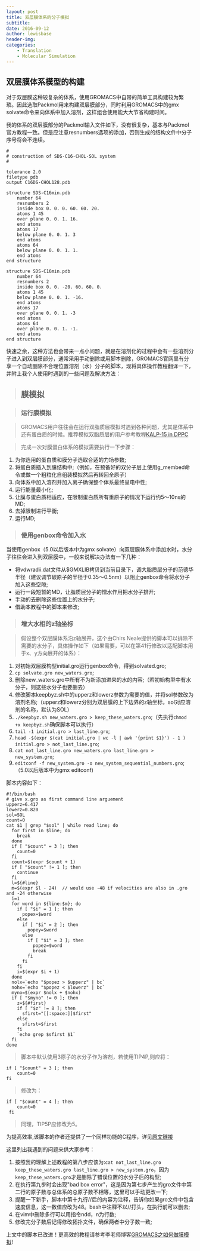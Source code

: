 ```yaml
---
layout: post
title: 双层膜体系的分子模拟
subtitle:
date: 2016-09-12
author: lewisbase
header-img:
categories: 
    - Translation
    - Molecular Simulation
---
```


## 双层膜体系模型的构建

对于双层膜这种较复杂的体系，使用GROMACS中自带的简单工具构建较为繁琐。因此选取Packmol用来构建双层膜部分，同时利用GROMACS中的gmx solvate命令来向体系中加入溶剂，这样组合使用能大大节省构建时间。

我的体系的双层膜部分的Packmol输入文件如下，没有很复杂，基本与Packmol官方教程一致。但是应注意resnumbers选项的添加，否则生成的结构文件中分子序号将会不连续。

	#  
	# construction of SDS-C16-CHOL-SOL system  
	#  
	
	tolerance 2.0  
	filetype pdb  
	output C16DS-CHOL128.pdb  
	
	structure SDS-C16min.pdb  
	    number 64  
		resnumbers 2  
	    inside box 0. 0. 0. 60. 60. 20.  
	    atoms 1 45  
	    over plane 0. 0. 1. 16.  
	    end atoms  
		atoms 17  
		below plane 0. 0. 1. 3  
		end atoms  
		atoms 64  
		below plane 0. 0. 1. 1.  
		end atoms  
	end structure  
	
	structure SDS-C16min.pdb  
	    number 64  
		resnumbers 2  
	    inside box 0. 0. -20. 60. 60. 0.  
	    atoms 1 45  
	    below plane 0. 0. 1. -16.  
	    end atoms  
		atoms 17  
		over plane 0. 0. 1. -3  
		end atoms  
		atoms 64  
		over plane 0. 0. 1. -1.  
		end atoms  
	end structure  

快速之余，这种方法也会带来一点小问题，就是在溶剂化的过程中会有一些溶剂分子进入到双层膜部分，通常采用手动删除或用脚本删除，GROMACS官网里有分享一个自动删除不合理位置溶剂（水）分子的脚本，现将具体操作教程翻译一下，并附上我个人使用时遇到的一些问题及解决方法：

> ## 膜模拟

> ### 运行膜模拟

> GROMACS用户往往会在运行双脂质层模拟时遇到各种问题，尤其是体系中还有蛋白质的时候。推荐模拟双脂质层的用户参考教程[KALP-15 in DPPC](http://www.bevanlab.biochem.vt.edu/Pages/Personal/justin/gmx-tutorials/membrane_protein/index.html)

> 完成一次对膜蛋白体系的模拟需要执行一下步骤：
>
1. 为你选用的蛋白质和膜分子选取合适的力场参数;  
2. 将蛋白质插入到膜结构中;（例如，在预备好的双分子层上使用g_membed命令或做一个粗粒化自组装模拟然后再转回全原子）  
3. 向体系中加入溶剂并加入离子确保整个体系最终呈电中性;  
4. 运行能量最小化;  
5. 让膜与蛋白质相适应，在限制蛋白质所有重原子的情况下运行约5～10ns的MD;  
6. 去掉限制进行平衡;  
7. 运行MD;  

> ### 使用genbox命令加入水
>
当使用genbox（5.0以后版本中为gmx solvate）向双层膜体系中添加水时，水分子往往会进入到双层膜中，一般来说解决办法有一下几种：
>
* 将vdwradii.dat文件从$GMXLIB拷贝到当前目录下，调大脂质层分子的范德华半径（建议调节碳原子的半径于0.35～0.5nm）以阻止genbox命令将水分子加入这些空隙;  
* 运行一段短暂的MD，让脂质层分子的憎水作用把水分子排开;  
* 手动的去删除这些位置上的水分子;  
* 借助本教程中的脚本来修改;  

> ### 增大水相的z轴坐标

> 假设整个双层膜体系沿z轴展开，这个由Chirs Neale提供的脚本可以排除不需要的水分子，具体操作如下（如果需要，可以在第41行修改以适配脚本用于x、y方向展开的体系）：
> 
1. 对初始双层膜构型initial.gro运行genbox命令，得到solvated.gro;  
2. `cp solvate.gro new_waters.gro`;  
3. 删除new_waters.gro中所有不为新添加进来的水的内容;（若初始构型中有水分子，则这些水分子也要删去）  
4. 修改脚本keepbyz.sh中的upperz和lowerz参数为需要的值，并将sol参数改为溶剂名称;（upperz和lowerz分别为双层膜的上下边界的z轴坐标，sol对应溶剂的名称，默认为SOL）  
5. `./keepbyz.sh new_waters.gro > keep_these_waters.gro`;（先执行`chmod +x keepbyz.sh`确保脚本可以执行）  
6. `tail -1 initial.gro > last_line.gro`;  
7. `head -$(expr $(cat initial.gro | wc -l | awk '{print $1}') - 1 ) initial.gro > not_last_line.gro`;  
8. `cat not_last_line.gro new_waters.gro last_line.gro > new_system.gro`;  
9. `editconf -f new_system.gro -o new_system_sequential_numbers.gro`;（5.0以后版本中为gmx editconf)  
>
脚本内容如下：

	#!/bin/bash
	# give x.gro as first command line arguement
	upperz=6.417
	lowerz=0.820
	sol=SOL
	count=0
	cat $1 | grep "$sol" | while read line; do
	  for first in $line; do
	    break
	  done
	  if [ "$count" = 3 ]; then
	    count=0
	  fi
	  count=$(expr $count + 1)
	  if [ "$count" != 1 ]; then
	    continue
	  fi
	  l=${#line}
	  m=$(expr $l - 24)  // would use -48 if velocities are also in .gro and -24 otherwise
	  i=1
	  for word in ${line:$m}; do
	    if [ "$i" = 1 ]; then
	      popex=$word
	    else
	      if [ "$i" = 2 ]; then
	        popey=$word
	      else
	        if [ "$i" = 3 ]; then
	          popez=$word
	          break
	        fi
	      fi
	    fi
	    i=$(expr $i + 1)
	  done
	  nolx=`echo "$popez > $upperz" | bc`
	  nohx=`echo "$popez < $lowerz" | bc`
	  myno=$(expr $nolx + $nohx)
	  if [ "$myno" != 0 ]; then
	    z=${#first}
	    if [ "$z" != 8 ]; then
	      sfirst="[[:space:]]$first"
	    else
	      sfirst=$first
	    fi
	    `echo grep $sfirst $1`
	  fi
	done


> 脚本中默认使用3原子的水分子作为溶剂，若使用TIP4P,则应将：

    if [ "$count" = 3 ]; then
        count=0
    fi

> 修改为：

    if [ "$count" = 4 ]; then
        count=0
     fi

> 同理，TIP5P应修改为5。

为提高效率,该脚本的作者还提供了一个同样功能的C程序，详见[原文链接](http://www.gromacs.org/Documentation/How-tos/Membrane_Simulations)

这里列出我遇到的问题来供大家参考：

1. 按照我的理解上述教程的第八步应该为:`cat not_last_line.gro keep_these_waters.gro last_line.gro > new_system.gro`，因为`keep_these_waters.gro`才是删除了错误位置的水分子后的构型;  
2. 在执行第九步时会出现"bad box error"，这是因为第七步产生的gro文件中第二行的原子数与总体系的总原子数不相等，这里可以手动更改一下;  
3. 提醒一下新手，脚本中第十九行//后的内容为注释，告诉你如果gro文件中包含速度信息，这一数值应改为48。bash中注释不以//打头，在执行前可以删去;  
4. 在vim中删除多行可以用指令ndd，n为行数;  
5. 修改完分子数后记得修改拓扑文件，确保两者中分子数一致;  

上文中的脚本已改进！更高效的教程请参考李老师博客[GROMACS之如何做膜模拟](http://jerkwin.github.io/2016/09/19/GROMACS%E5%A6%82%E4%BD%95%E5%81%9A%E4%B9%8B%E8%86%9C%E6%A8%A1%E6%8B%9F/)!



